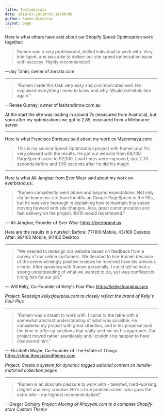 ```yaml
---
title: Testimonials
date: 2018-03-20T14:05:19+00:00
author: Rumen Dimitrov
layout: page
---
```



Here is what others have said about our Shopify Speed Optimization work together:
>Rumen was a very professional, skilled individual to work with. Very intelligent, and was able to deliver our site speed optimization issue with success. Highly recommended!

—Jay Tahiri, owner of zorrata.com

----

> “Rumen made this task very easy and communicated well. He explained everything I need to know and why. Would definitely hire again.”

—Renee Gurney, owner of lashandbrow.com.au

At the start the site was loading in around 7s (measured from Australia), but soon after my optimizations we got to 2.85, measured from a Melbourne server.

----

Here is what Francisco Enriquez said about my work on Macromaya.com:

> This is my second Speed Optimization project with Rumen and I'm very pleased with the results. He got our website from 68/100 PageSpeed score to 92/100. Load times were improved, too: 2.70 seconds before and 1.50 seconds after he did his magic


----

Here is what Ali Jangbar from Ever Wear said about my work on everbrand.us:


<blockquote>“Rumen consistently went above and beyond expectations. Not only did he bump our site from the 40s on Google PageSpeed to the 90s, but he was very thorough in explaining how to maintain this speed moving forward with site changes. Also, great communication and fast delivery on the project. 10/10 would recommend.”</blockquote>
— Ali Jangbar,
Founder of Ever Wear
<a href="https://everbrand.us/?ref=braiv" rel="noopener" target="_blank">https://everbrand.us</a>

Here are the results in a nutshell:
Before: 77/100 Mobile, 43/100 Desktop
After: 99/100 Mobile, 91/100 Desktop


<hr />

<blockquote>“We needed to redesign our website based on feedback from a survey of our online customers. We decided to hire Rumen because of the overwhelmingly positive reviews he received from his previous clients. After speaking with Rumen personally, I could tell he had a strong understanding of what we wanted to do, so I was confident in hiring him for our job.”</blockquote>
— Will Kelly,
Co-Founder of Kelly's Four Plus
<a href="https://kellysfourplus.com/?ref=braiv" rel="noopener" target="_blank">https://kellysfourplus.com</a>

<em>Project: Redesign kellysfourplus.com to closely reflect the brand of Kelly's Four Plus </em>

<hr />

<blockquote>“Rumen was a dream to work with. I came to the table with a somewhat abstract understanding of what was possible. He considered my project with great attention, and in his proposal took the time to offer up solutions that really sold me on his approach. Our project moved rather seamlessly and I couldn't be happier to have discovered him.”</blockquote>
— Elizabeth Moyer,
Co-Founder of The Estate of Things
<a href="https://shop.theestateofthings.com/?ref=braiv" rel="noopener" target="_blank">https://shop.theestateofthings.com</a>

<em>Project: Create a system for dynamic tagged editorial content on handle-matched collection pages</em>

<hr />

<blockquote>“Rumen is an absolute pleasure to work with - talented, hard-working, diligent and very creative. He's a true problem solver who goes the extra mile - my highest recommendation!”</blockquote>
—Gregor Gomory
<em>Project: Moving of Khayyan.com to a complete Shopify store Custom Theme</em>